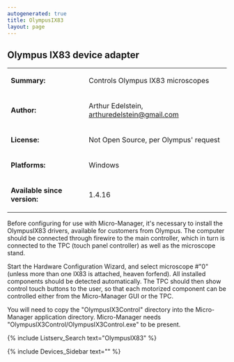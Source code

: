 ```yaml
---
autogenerated: true
title: OlympusIX83
layout: page
---
```


## Olympus IX83 device adapter

<table cellspacing=3>

<tr>

<td markdown="1">

**Summary:**

</td>

<td markdown="1" valign="top">

Controls Olympus IX83 microscopes

</td>

</tr>

<tr>

<td markdown="1">

**Author:**

</td>

<td markdown="1">

Arthur Edelstein, arthuredelstein@gmail.com

</td>

</tr>

<tr>

<td markdown="1">

**License:**

</td>

<td markdown="1">

Not Open Source, per Olympus' request

</td>

</tr>

<tr>

<td markdown="1">

**Platforms:**

</td>

<td markdown="1">

Windows

</td>

</tr>

<tr>

<td markdown="1">

**Available since version:**

</td>

<td markdown="1">

1.4.16

</td>

</table>

Before configuring for use with Micro-Manager, it's necessary to install
the OlympusIX83 drivers, available for customers from Olympus. The
computer should be connected through firewire to the main controller,
which in turn is connected to the TPC (touch panel controller) as well
as the microscope stand.

Start the Hardware Configuration Wizard, and select microscope \#"0"
(unless more than one IX83 is attached, heaven forfend). All installed
components should be detected automatically. The TPC should then show
control touch buttons to the user, so that each motorized component can
be controlled either from the Micro-Manager GUI or the TPC.

You will need to copy the "OlympusIX3Control" directory into the
Micro-Manager application directory. Micro-Manager needs
"OlympusIX3Control/OlympusIX3Control.exe" to be present.

{% include Listserv_Search text="OlympusIX83" %}

{% include Devices_Sidebar text="" %}
